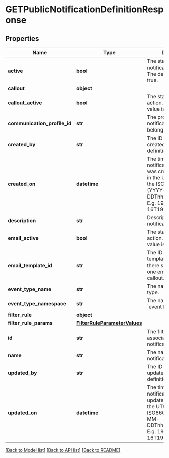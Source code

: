 # GETPublicNotificationDefinitionResponse

## Properties
Name | Type | Description | Notes
------------ | ------------- | ------------- | -------------
**active** | **bool** | The status of the notification definition. The default value is true. | [optional] 
**callout** | **object** |  | [optional] 
**callout_active** | **bool** | The status of the callout action. The default value is false. | [optional] 
**communication_profile_id** | **str** | The profile that the notification definition belongs to. | [optional] 
**created_by** | **str** | The ID of the user who created the notification definition. | [optional] 
**created_on** | **datetime** | The time when the notification definition was created. Specified in the UTC timezone in the ISO860 format (YYYY-MM-DDThh:mm:ss.sTZD). E.g. 1997-07-16T19:20:30.45+00:00 | [optional] 
**description** | **str** | Description of the notification definition | [optional] 
**email_active** | **bool** | The status of the email action. The default value is false. | [optional] 
**email_template_id** | **str** | The ID of the email template. In the request, there should be at least one email template or callout. | [optional] 
**event_type_name** | **str** | The name of the event type. | [optional] 
**event_type_namespace** | **str** | The namespace of the &#x60;eventTypeName&#x60; field.   | [optional] 
**filter_rule** | **object** |  | [optional] 
**filter_rule_params** | [**FilterRuleParameterValues**](FilterRuleParameterValues.md) |  | [optional] 
**id** | **str** | The filter rule associated with this notification definition. | [optional] 
**name** | **str** | The name of the notification definition. | [optional] 
**updated_by** | **str** | The ID of the user who updated the notification definition. | [optional] 
**updated_on** | **datetime** | The time when the notification was updated. Specified in the UTC timezone in the ISO860 format (YYYY-MM-DDThh:mm:ss.sTZD). E.g. 1997-07-16T19:20:30.45+00:00 | [optional] 

[[Back to Model list]](../README.md#documentation-for-models) [[Back to API list]](../README.md#documentation-for-api-endpoints) [[Back to README]](../README.md)

